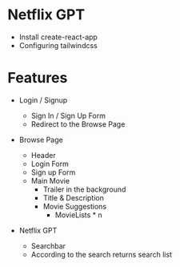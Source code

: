 # Netflix GPT
- Install create-react-app
- Configuring tailwindcss

# Features
- Login / Signup
    - Sign In / Sign Up Form
    - Redirect to the Browse Page

- Browse Page
    - Header
    - Login Form    
    - Sign up Form
    - Main Movie
        - Trailer in the background
        - Title & Description
        - Movie Suggestions
            - MovieLists * n

- Netflix GPT
    - Searchbar
    - According to the search returns search list